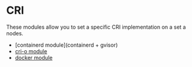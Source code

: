 # CRI

These modules allow you to set a specific CRI implementation on a set a nodes.

- [containerd module](containerd + gvisor)
- [cri-o module](cri-o)
- [docker module](docker)
